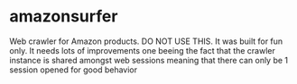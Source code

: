 # amazonsurfer
Web crawler for Amazon products. DO NOT USE THIS. It was built for fun only.
It needs lots of improvements one beeing the fact that the crawler instance is shared amongst web sessions meaning that there can only be 1 session opened for good behavior
